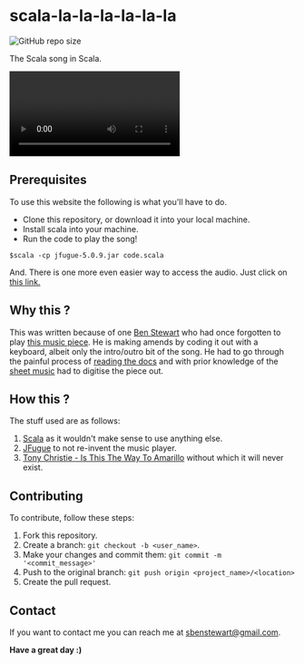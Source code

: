 # scala-la-la-la-la-la-la

![GitHub repo size](https://img.shields.io/github/repo-size/sbenstewart/scala-la-la-la-la-la-la)

The Scala song in Scala.

<video controls>
  <source src="video.mp4" type="video/mp4">
</video>

## Prerequisites

To use this website the following is what you'll have to do.

* Clone this repository, or download it into your local machine.
* Install scala into your machine.
* Run the code to play the song!
```code
$scala -cp jfugue-5.0.9.jar code.scala
```

And. There is one more even easier way to access the audio. Just click on [this link.](audio.mp3)

## Why this ?

This was written because of one [Ben Stewart](https://sbenstewart.in/) who had once forgotten to play [this music piece](sheet.pdf). He is making amends by coding it out with a keyboard, albeit only the intro/outro bit of the song. He had  to go through the painful process of [reading the docs](docs.pdf) and with prior knowledge of the [sheet music](mapping.jpg) had to digitise the piece out.

## How this ?

The stuff used are as follows:

1. [Scala](https://www.scala-lang.org/) as it wouldn't make sense to use anything else.
2. [JFugue](http://www.jfugue.org/) to not re-invent the music player.
3. [Tony Christie - Is This The Way To Amarillo](https://youtu.be/qn0iP1pAr_4?t=128) without which it will never exist.

## Contributing
To contribute, follow these steps:

1. Fork this repository.
2. Create a branch: `git checkout -b <user_name>`.
3. Make your changes and commit them: `git commit -m '<commit_message>'`
4. Push to the original branch: `git push origin <project_name>/<location>`
5. Create the pull request.

## Contact

If you want to contact me you can reach me at <sbenstewart@gmail.com>. 

**Have a great day :)**
